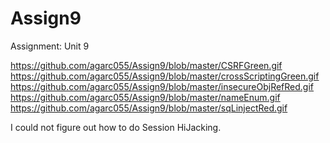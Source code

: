 # Assign9
Assignment: Unit 9

https://github.com/agarc055/Assign9/blob/master/CSRFGreen.gif
https://github.com/agarc055/Assign9/blob/master/crossScriptingGreen.gif
https://github.com/agarc055/Assign9/blob/master/insecureObjRefRed.gif
https://github.com/agarc055/Assign9/blob/master/nameEnum.gif
https://github.com/agarc055/Assign9/blob/master/sqLinjectRed.gif

I could not figure out how to do Session HiJacking.
